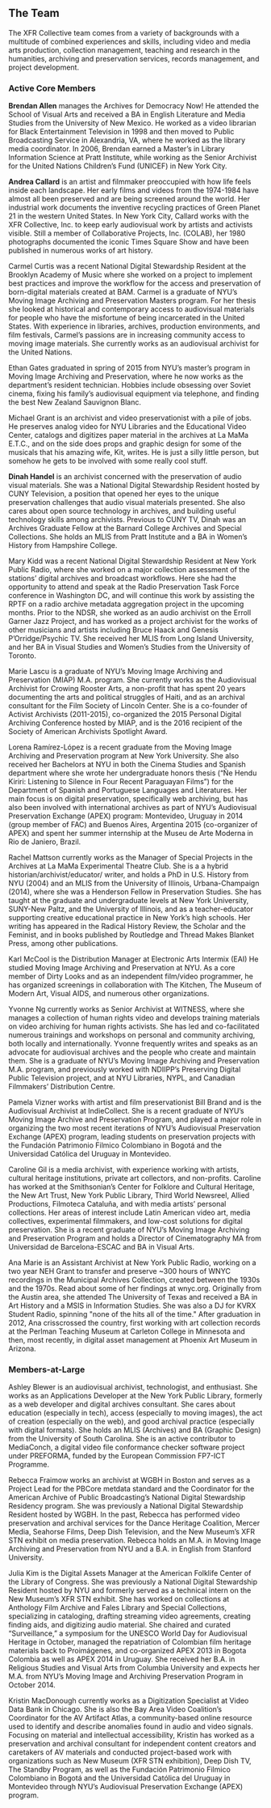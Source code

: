 ## The Team

The XFR Collective team comes from a variety of backgrounds with a multitude of combined experiences and skills, including  video and media arts production, collection management, teaching and research in the humanities, archiving and preservation services, records management, and project development.

### Active Core Members

**Brendan Allen** manages the Archives for Democracy Now! He attended the School of Visual Arts and received a BA in English Literature and Media Studies from the University of New Mexico. He worked as a video librarian for Black Entertainment Television in 1998 and then moved to Public Broadcasting Service in Alexandria, VA, where he worked as the library media coordinator. In 2006, Brendan earned a Master’s in Library Information Science at Pratt Institute, while working as the Senior Archivist for the United Nations Children’s Fund (UNICEF) in New York City.

**Andrea Callard** is an artist and filmmaker preoccupied with how life feels inside each landscape. Her early films and videos from the 1974-1984 have almost all been preserved and are being screened around the world. Her industrial work documents the inventive recycling practices of Green Planet 21 in the western United States. In New York City, Callard works with the XFR Collective, Inc. to keep early audiovisual work by artists and activists visible. Still a member of Collaborative Projects, Inc. (COLAB), her 1980 photographs documented the iconic Times Square Show and have been published in numerous works of art history.

Carmel Curtis was a recent National Digital Stewardship Resident at the Brooklyn Academy of Music where she worked on a project to implement best practices and improve the workflow for the access and preservation of born-digital materials created at BAM. Carmel is a graduate of NYU’s Moving Image Archiving and Preservation Masters program. For her thesis she looked at historical and contemporary access to audiovisual materials for people who have the misfortune of being incarcerated in the United States. With experience in libraries, archives, production environments, and film festivals, Carmel’s passions are in increasing community access to moving image materials. She currently works as an audiovisual archivist for the United Nations.

Ethan Gates  graduated in spring of 2015 from NYU’s master’s program in Moving Image Archiving and Preservation, where he now works as the department’s resident technician. Hobbies include obsessing over Soviet cinema, fixing his family’s audiovisual equipment via telephone, and finding the best New Zealand Sauvignon Blanc.

Michael Grant is an archivist and video preservationist with a pile of jobs.  He preserves analog video for NYU Libraries and the Educational Video Center, catalogs and digitizes paper material in the archives at La MaMa E.T.C., and on the side does props and graphic design for some of the musicals that his amazing wife, Kit, writes.  He is just a silly little person, but somehow he gets to be involved with some really cool stuff.

**Dinah Handel** is an archivist concerned with the preservation of audio visual materials. She was a National Digital Stewardship Resident hosted by CUNY Television, a position that opened her eyes to the unique preservation challenges that audio visual materials presented. She also cares about open source technology in archives, and building useful technology skills among archivists. Previous to CUNY TV, Dinah was an Archives Graduate Fellow at the Barnard College Archives and Special Collections. She holds an MLIS from Pratt Institute and a BA in Women’s History from Hampshire College.

Mary Kidd was a recent National Digital Stewardship Resident at New York Public Radio, where she worked on a major collection assessment of the stations’ digital archives and broadcast workflows.  Here she had the opportunity to attend and speak at the Radio Preservation Task Force conference in Washington DC, and will continue this work by assisting the RPTF on a radio archive metadata aggregation project in the upcoming months.  Prior to the NDSR, she worked as an audio archivist on the Erroll Garner Jazz Project, and has worked as a project archivist for the works of other musicians and artists including Bruce Haack and Genesis P’Orridge/Psychic TV.  She received her MLIS from Long Island University, and her BA in Visual Studies and Women’s Studies from the University of Toronto.

Marie Lascu is a graduate of NYU’s Moving Image Archiving and Preservation (MIAP) M.A. program. She currently works as the Audiovisual Archivist for Crowing Rooster Arts, a non-profit that has spent 20 years documenting the arts and political struggles of Haiti, and as an archival consultant for the Film Society of Lincoln Center. She is a co-founder of Activist Archivists (2011-2015), co-organized the 2015 Personal Digital Archiving Conference hosted by MIAP, and is the 2016 recipient of the Society of American Archivists Spotlight Award.

Lorena Ramírez-López is a recent graduate from the Moving Image Archiving and Preservation program at New York University. She also received her Bachelors at NYU in both the Cinema Studies and Spanish department where she wrote her undergraduate honors thesis (“Ñe Hendu Kiriri: Listening to Silence in Four Recent Paraguayan Films”) for the Department of Spanish and Portuguese Languages and Literatures. Her main focus is on digital preservation, specifically web archiving, but has also been involved with international archives as part of NYU’s Audiovisual Preservation Exchange (APEX) program: Montevideo, Uruguay in 2014 (group member of FAC) and Buenos Aires, Argentina 2015 (co-organizer of APEX) and spent her summer internship at the Museu de Arte Moderna in Rio de Janiero, Brazil.

Rachel Mattson currently works as the Manager of Special Projects in the Archives at La MaMa Experimental Theatre Club. She is a  a hybrid historian/archivist/educator/ writer, and holds a PhD in U.S. History from NYU (2004) and an MLIS from the University of Illinois, Urbana-Champaign (2014), where she was a Henderson Fellow in Preservation Studies. She has taught at the graduate and undergraduate levels at New York University, SUNY-New Paltz, and the University of Illinois, and as a teacher-educator supporting creative educational practice in New York’s high schools. Her writing has appeared in the Radical History Review, the Scholar and the Feminist, and in books published by Routledge and Thread Makes Blanket Press, among other publications.

Karl McCool is the Distribution Manager at Electronic Arts Intermix (EAI)  He studied Moving Image Archiving and Preservation at NYU. As a core member of Dirty Looks and as an independent film/video programmer, he has organized screenings in collaboration with The Kitchen, The Museum of Modern Art, Visual AIDS, and numerous other organizations.

Yvonne Ng currently works as Senior Archivist at WITNESS, where she manages a collection of human rights video and develops training materials on video archiving for human rights activists. She has led and co-facilitated numerous trainings and workshops on personal and community archiving, both locally and internationally. Yvonne frequently writes and speaks as an advocate for audiovisual archives and the people who create and maintain them. She is a graduate of NYU’s Moving Image Archiving and Preservation M.A. program, and previously worked with NDIIPP’s Preserving Digital Public Television project, and at NYU Libraries, NYPL, and Canadian Filmmakers’ Distribution Centre.

Pamela Vizner works with artist and film preservationist Bill Brand and is the Audiovisual Archivist at IndieCollect.  She is a recent graduate of NYU’s Moving Image Archive and Preservation Program, and played a major role in organizing the two most recent iterations of NYU’s Audiovisual Preservation Exchange (APEX) program, leading students on preservation projects with the Fundación Patrimonio Filmico Colombiano in Bogotá and the Universidad Católica del Uruguay in Montevideo.

Caroline Gil is a media archivist, with experience working with artists, cultural heritage institutions, private art collectors, and non-profits. Caroline has worked at the Smithsonian’s Center for Folklore and Cultural Heritage, the New Art Trust, New York Public Library, Third World Newsreel, Allied Productions, Filmoteca Cataluña, and with media artists’ personal collections. Her areas of interest include Latin American video art, media collectives, experimental filmmakers, and low-cost solutions for digital preservation. She is a recent graduate of NYU’s Moving Image Archiving and Preservation Program and holds a Director of Cinematography MA from Universidad de Barcelona-ESCAC and BA in Visual Arts.

Ana Marie is an Assistant Archivist at New York Public Radio, working on a two year NEH Grant to transfer and preserve ~300 hours of WNYC recordings in the Municipal Archives Collection, created between the 1930s and the 1970s. Read about some of her findings at wnyc.org. Originally from the Austin area, she attended The University of Texas and received a BA in Art History and a MSIS in Information Studies. She was also a DJ for KVRX Student Radio, spinning "none of the hits all of the time." After graduation in 2012, Ana crisscrossed the country, first working with art collection records at the Perlman Teaching Museum at Carleton College in Minnesota and then, most recently, in digital asset management at Phoenix Art Museum in Arizona.

### Members-at-Large

Ashley Blewer is an audiovisual archivist, technologist, and enthusiast. She works as an Applications Developer at the New York Public Library, formerly as a web developer and digital archives consultant. She cares about education (especially in tech), access (especially to moving images), the act of creation (especially on the web), and good archival practice (especially with digital formats). She holds an MLIS (Archives) and BA (Graphic Design) from the University of South Carolina. She is an active contributor to MediaConch, a digital video file conformance checker software project under PREFORMA, funded by the European Commission FP7-ICT Programme.

Rebecca Fraimow works an archivist at WGBH in Boston and serves as a Project Lead for the PBCore metdata standard and the Coordinator for the American Archive of Public Broadcasting’s National Digital Stewardship Residency program. She was previously a National Digital Stewardship Resident hosted by WGBH.  In the past, Rebecca has performed video preservation and archival services for the Dance Heritage Coalition, Mercer Media, Seahorse Films, Deep Dish Television, and the New Museum’s XFR STN exhibit on media preservation. Rebecca holds an M.A. in Moving Image Archiving and Preservation from NYU and a B.A. in English from Stanford University.

Julia Kim is the Digital Assets Manager at the American Folklife Center of the Library of Congress. She was previously a National Digital Stewardship Resident hosted by NYU and formerly served as a technical intern on the New Museum’s XFR STN exhibit. She has worked on collections at Anthology Film Archive and Fales Library and Special Collections, specializing in cataloging, drafting streaming video agreements, creating finding aids, and digitizing audio material. She chaired and curated “Surveillance,” a symposium for the UNESCO World Day for Audiovisual Heritage in October, managed the repatriation of Colombian film heritage materials back to Proimágenes, and co-organized APEX 2013 in Bogota Colombia as well as APEX 2014 in Uruguay. She received her B.A. in Religious Studies and Visual Arts from Columbia University and expects her M.A. from NYU’s Moving Image and Archiving Preservation Program in October 2014.

Kristin MacDonough currently works as a Digitization Specialist at Video Data Bank in Chicago.  She is also the Bay Area Video Coalition’s Coordinator for the AV Artifact Atlas, a community-based online resource used to identify and describe anomalies found in audio and video signals. Focusing on material and intellectual accessibility, Kristin has worked as a preservation and archival consultant for independent content creators and caretakers of AV materials and conducted project-based work with organizations such as New Museum (XFR STN exhibition), Deep Dish TV, The Standby Program, as well as the Fundación Patrimonio Filmico Colombiano in Bogotá and the Universidad Católica del Uruguay in Montevideo through NYU’s Audiovisual Preservation Exchange (APEX) program.
